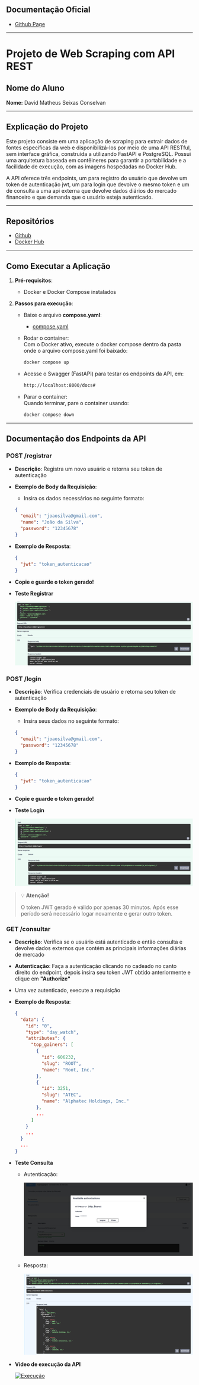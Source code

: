 ## Documentação Oficial
- [Github Page](https://davidconselvan.github.io/projeto-cloud/)

---

# Projeto de Web Scraping com API REST

## Nome do Aluno
**Nome:** David Matheus Seixas Conselvan

---

## Explicação do Projeto

Este projeto consiste em uma aplicação de scraping para extrair dados de fontes específicas da web e disponibilizá-los por meio de uma API RESTful, sem interface gráfica, construída a utilizando FastAPI e PostgreSQL. Possui uma arquitetura baseada em contêineres para garantir a portabilidade e a facilidade de execução, com as imagens hospedadas no Docker Hub.

A API oferece três endpoints, um para registro do usuário que devolve um token de autenticação jwt, um para login que devolve o mesmo token e um de consulta a uma api externa que devolve dados diários do mercado financeiro e que demanda que o usuário esteja autenticado.

---

## Repositórios  
- [Github](https://github.com/DavidConselvan/projeto-cloud)  
- [Docker Hub](https://hub.docker.com/repository/docker/davidconselvan/projeto-cloud/general)
---

## Como Executar a Aplicação

1. **Pré-requisitos**:
   - Docker e Docker Compose instalados

2. **Passos para execução**:
   - Baixe o arquivo **compose.yaml**:  
      - [compose.yaml](https://raw.githubusercontent.com/DavidConselvan/projeto-cloud/refs/heads/main/compose.yaml)  

   - Rodar o container:  
    Com o Docker ativo, execute o docker compose  dentro da pasta onde o arquivo compose.yaml foi baixado:

     ```bash
     docker compose up
     ```
   - Acesse o Swagger (FastAPI) para testar os endpoints da API, em:
     ```bash
     http://localhost:8000/docs#
     ```

    - Parar o container:  
    Quando terminar, pare o container usando:
      ```bash
      docker compose down
      ```
---

## Documentação dos Endpoints da API

### POST /registrar
- **Descrição**: Registra um novo usuário e retorna seu token de autenticação

- **Exemplo de Body da Requisição**:  
    - Insira os dados necessários no seguinte formato:
  ```json
  {
    "email": "joaosilva@gmail.com",
    "name": "João da Silva",
    "password": "12345678"
  }
  ```
  
- **Exemplo de Resposta**:
  ```json
  {
    "jwt": "token_autenticacao"
  }
  ```

- **Copie e guarde o token gerado!**

- **Teste Registrar**
  
  ![Teste Registrar](assets/registrar.png)




### POST /login
- **Descrição**: Verifica credenciais de usuário e retorna seu token de autenticação

- **Exemplo de Body da Requisição**:  
    - Insira seus dados no seguinte formato:
  ```json
  {
    "email": "joaosilva@gmail.com",
    "password": "12345678"
  }
  ```
  
- **Exemplo de Resposta**:
  ```json
  {
    "jwt": "token_autenticacao"
  }
  ```
  
- **Copie e guarde o token gerado!**

- **Teste Login**
  
  ![Teste Login](assets/login.png)  


> 💡 **Atenção!**
> 
> O token JWT gerado é válido por apenas 30 minutos. Após esse período será necessário logar novamente e gerar outro token.

### GET /consultar
- **Descrição**: Verifica se o usuário está autenticado e então consulta e devolve dados externos que contém as principais informações diárias de mercado 

- **Autenticação**:  Faça a autenticação clicando no cadeado no canto direito do endpoint, depois insira seu token JWT obtido anteriormente e clique em **"Authorize"**

- Uma vez autenticado, execute a requisição

- **Exemplo de Resposta**:
  ```json
  {
    "data": {
      "id": "0",
      "type": "day_watch",
      "attributes": {
        "top_gainers": [
          {
            "id": 606232,
            "slug": "ROOT",
            "name": "Root, Inc."
          },
          {
            "id": 3251,
            "slug": "ATEC",
            "name": "Alphatec Holdings, Inc."
          },
          ...
        ]
      }     
      ...
    }
    ...
  }
  ```

- **Teste Consulta**  
  - Autenticação:

    ![Teste Login](assets/autenticacao.png)  

  - Resposta:

    ![Teste Login](assets/api_externa.png)  

- **Video de execução da API**   

    [![Execução](https://img.youtube.com/vi/BZPGxcwkEGI/0.jpg)](https://www.youtube.com/watch?v=BZPGxcwkEGI)
